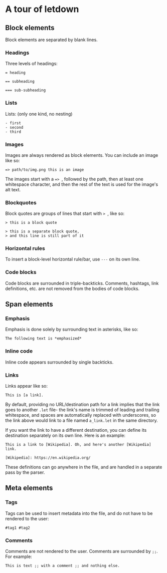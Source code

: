 # A tour of letdown

## Block elements

Block elements are separated by blank lines.

### Headings

Three levels of headings:

```
= heading

== subheading

=== sub-subheading
```

### Lists

Lists: (only one kind, no nesting)

```
- first
- second
- third
```

### Images

Images are always rendered as block elements. You can include an image like so:

```
=> path/to/img.png this is an image
```

The images start with a `=> `, followed by the path, then at least one whitespace
character, and then the rest of the text is used for the image's alt text.

### Blockquotes

Block quotes are groups of lines that start with `> `, like so:

```
> this is a block quote

> this is a separate block quote,
> and this line is still part of it
```

### Horizontal rules

To insert a block-level horizontal rule/bar, use `---` on its own line.

### Code blocks

Code blocks are surrounded in triple-backticks. Comments, hashtags, link 
definitions, etc. are not removed from the bodies of code blocks.

## Span elements

### Emphasis

Emphasis is done solely by surrounding text in asterisks, like so: 

```
The following text is *emphasized*
```

### Inline code

Inline code appears surrounded by single backticks.

### Links

Links appear like so:

```
This is [a link].
```

By default, providing no URL/destination path for a link implies that the link
goes to another `.let` file- the link's name is trimmed of leading and trailing
whitespace, and spaces are automatically replaced with underscores, so the link
above would link to a file named `a_link.let` in the same directory.

If you want the link to have a different destination, you can define its 
destination separately on its own line. Here is an example:

```
This is a link to [Wikipedia]. Oh, and here's another [Wikipedia] link.

[Wikipedia]: https://en.wikipedia.org/
```

These definitions can go anywhere in the file, and are handled in a separate
pass by the parser.

## Meta elements

### Tags

Tags can be used to insert metadata into the file, and do not have to be rendered
to the user:

```
#tag1 #tag2
```

### Comments

Comments are not rendered to the user. Comments are surrounded by `;;`. 
For example:

```
This is text ;; with a comment ;; and nothing else.
```
